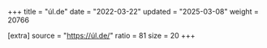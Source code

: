 +++
title = "úl.de"
date = "2022-03-22"
updated = "2025-03-08"
weight = 20766

[extra]
source = "https://úl.de/"
ratio = 81
size = 20
+++
